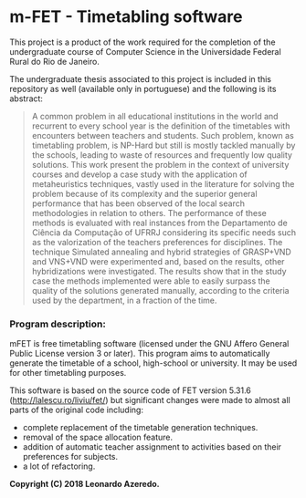 # m-FET - Timetabling software

This project is a product of the work required for the completion of the undergraduate course of Computer Science in the Universidade Federal Rural do Rio de Janeiro.

The undergraduate thesis associated to this project is included in this repository as well (available only in portuguese) and the following is its abstract:

> A common problem in all educational institutions in the world and recurrent to every school year is the definition of the timetables with encounters between teachers and students. Such problem, known as timetabling problem, is NP-Hard but still is mostly tackled manually by the schools, leading to waste of resources and frequently low quality solutions. This work present the problem in the context of university courses and develop a case study with the application of metaheuristics techniques, vastly used in the literature for solving the problem because of its complexity and the superior general performance that has been observed of the local search methodologies in relation to others. The performance of these methods is evaluated with real instances from the Departamento de Ciência da Computação of UFRRJ considering its specific needs such as the valorization of the teachers preferences for disciplines. The technique Simulated annealing and hybrid strategies of GRASP+VND and VNS+VND were experimented and, based on the results, other hybridizations were investigated. The results show that in the study case the methods implemented were able to easily surpass the quality of the solutions generated manually, according to the criteria used by the department, in a fraction of the time.

### Program description:

mFET is free timetabling software (licensed under the GNU Affero General Public License version 3 or later).
This program aims to automatically generate the timetable of a school, high-school or university.
It may be used for other timetabling purposes.

This software is based on the source code of FET version 5.31.6 (http://lalescu.ro/liviu/fet/) but significant changes were made to almost all parts of the original code including:

- complete replacement of the timetable generation techniques.
- removal of the space allocation feature.
- addition of automatic teacher assignment to activities based on their preferences for subjects.
- a lot of refactoring.


**Copyright (C) 2018 Leonardo Azeredo.**

